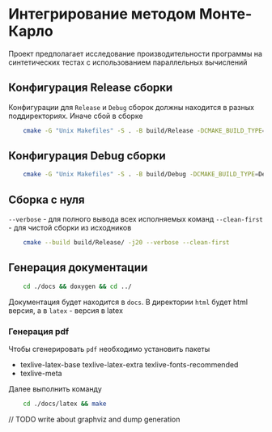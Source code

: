 # Интегрирование методом Монте-Карло

Проект предполагает исследование производительности программы на синтетических тестах с использованием параллельных вычислений

## Конфигурация Release сборки
Конфигурации для `Release` и `Debug` сборок должны находится в разных поддиректориях.
Иначе сбой в сборке

```bash
    cmake -G "Unix Makefiles" -S . -B build/Release -DCMAKE_BUILD_TYPE=Release
```

## Конфигурация Debug сборки

```bash
    cmake -G "Unix Makefiles" -S . -B build/Debug -DCMAKE_BUILD_TYPE=Debug -DCMAKE_EXPORT_COMPILE_COMMANDS=1 -DCMAKE_CXX_COMPILER=clang++ -DCMAKE_C_COMPILER=clang
```

## Сборка с нуля

`--verbose` - для полного вывода всех исполняемых команд
`--clean-first` - для чистой сборки из исходников

```bash
    cmake --build build/Release/ -j20 --verbose --clean-first
```

## Генерация документации

```bash
    cd ./docs && doxygen && cd ../
```

Документация будет находится в `docs`. В директории `html` будет html версия, а в `latex` - версия в latex

### Генерация pdf

Чтобы сгенерировать `pdf` необходимо установить пакеты

+ texlive-latex-base texlive-latex-extra texlive-fonts-recommended
+ texlive-meta

Далее выполнить команду

```bash
    cd ./docs/latex && make
```

// TODO write about graphviz and dump generation